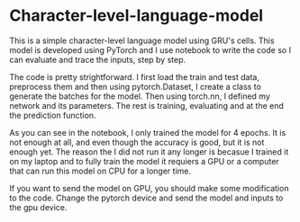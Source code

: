 # Character-level-language-model
This is a simple character-level language model using GRU's cells. This model is developed using PyTorch and I use notebook to write the code so I can
evaluate and trace the inputs, step by step. 

The code is pretty strightforward. I first load the train and test data, preprocess them and then using pytorch.Dataset, I create a class to generate the batches
for the model. Then using torch.nn, I defined my network and its parameters. The rest is training, evaluating and at the end the prediction function. 

As you can see in the notebook, I only trained the model for 4 epochs. It is not enough at all, and even though the accuracy is good, but it is not enough yet. The reason the I did not run it any longer is becasue I trained it on my laptop and to fully train the model it requiers a GPU or a computer that can run this model on CPU for a longer time. 

If you want to send the model on GPU, you should make some modification to the code. Change the pytorch device and send the model and inputs to the gpu device. 
